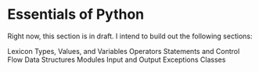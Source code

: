 # Essentials of Python

Right now, this section is in draft. I intend to build out the following sections:

Lexicon
Types, Values, and Variables
Operators
Statements and Control Flow
Data Structures
Modules
Input and Output
Exceptions
Classes
